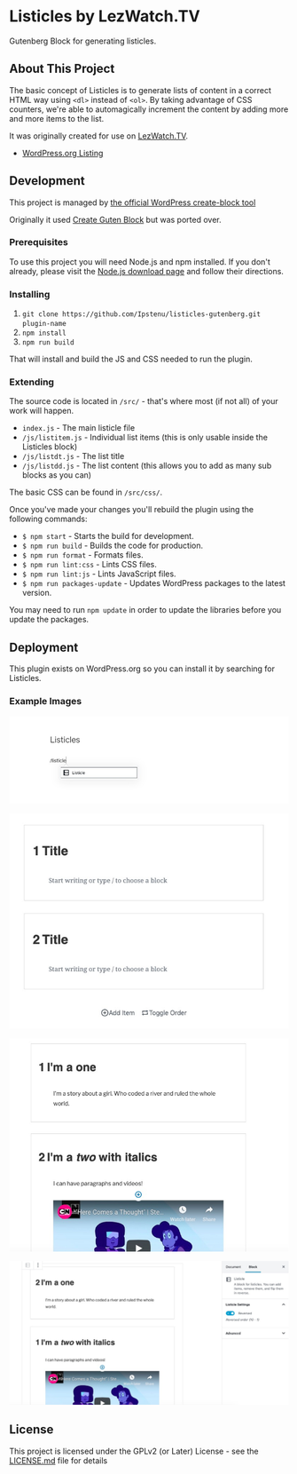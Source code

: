# Listicles by LezWatch.TV

Gutenberg Block for generating listicles.

## About This Project

The basic concept of Listicles is to generate lists of content in a correct HTML way using `<dl>` instead of `<ol>`. By taking advantage of CSS counters, we're able to automagically increment the content by adding more and more items to the list.

It was originally created for use on [LezWatch.TV](https://lezwatchtv.com).

* [WordPress.org Listing](https://wordpress.org/plugins/listicles)

## Development

This project is managed by [the official WordPress create-block tool](https://developer.wordpress.org/block-editor/handbook/tutorials/create-block/wp-plugin/)

Originally it used [Create Guten Block](https://github.com/ahmadawais/create-guten-block) but was ported over.

### Prerequisites

To use this project you will need Node.js and npm installed. If you don't already, please visit the [Node.js download page](https://nodejs.org/en/download/) and follow their directions.

### Installing

1. `git clone https://github.com/Ipstenu/listicles-gutenberg.git plugin-name`
2. `npm install`
3. `npm run build`

That will install and build the JS and CSS needed to run the plugin.

### Extending

The source code is located in `/src/` - that's where most (if not all) of your work will happen.

* `index.js` - The main listicle file
* `/js/listitem.js` - Individual list items (this is only usable inside the Listicles block)
* `/js/listdt.js` - The list title
* `/js/listdd.js` - The list content (this allows you to add as many sub blocks as you can)

The basic CSS can be found in `/src/css/`.

Once you've made your changes you'll rebuild the plugin using the following commands:

* `$ npm start` - Starts the build for development.
* `$ npm run build` - Builds the code for production.
* `$ npm run format` - Formats files.
* `$ npm run lint:css` - Lints CSS files.
* `$ npm run lint:js` - Lints JavaScript files.
* `$ npm run packages-update` - Updates WordPress packages to the latest version.

You may need to run `npm update` in order to update the libraries before you update the packages.

## Deployment

This plugin exists on WordPress.org so you can install it by searching for Listicles.

### Example Images

![Add To Post](plugin-assets/screenshot-01.jpg?raw=true "Add to post")

![A Brand New Listicle](plugin-assets/screenshot-02.jpg?raw=true "Example of a new listicle")

![A Listicle with Content](plugin-assets/screenshot-03.jpg?raw=true "A Listicle with Content")

![A Listicle Reversed](plugin-assets/screenshot-04.jpg?raw=true "A Listicle Reversed")

## License

This project is licensed under the GPLv2 (or Later) License - see the [LICENSE.md](LICENSE.md) file for details
